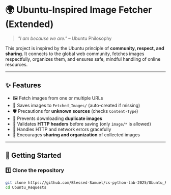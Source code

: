 # 🌍 Ubuntu-Inspired Image Fetcher (Extended)

> *"I am because we are."* – Ubuntu Philosophy  

This project is inspired by the Ubuntu principle of **community, respect, and sharing**. It connects to the global web community, fetches images respectfully, organizes them, and ensures safe, mindful handling of online resources.  

---

## ✨ Features
- 🖼️ Fetch images from one or multiple URLs  
- 📂 Saves images to `Fetched_Images/` (auto-created if missing)  
- 🛡️ Precautions for **unknown sources** (checks `Content-Type`)  
- 🔁 Prevents downloading **duplicate images**  
- 📑 Validates **HTTP headers** before saving (only `image/*` is allowed)  
- 🙏 Handles HTTP and network errors gracefully  
- 🤝 Encourages **sharing and organization** of collected images  

---

## 🚀 Getting Started

### 1️⃣ Clone the repository
```bash
git clone https://github.com/Blessed-Samuel/cs-python-lab-2025/Ubuntu_Requests.git
cd Ubuntu_Requests
